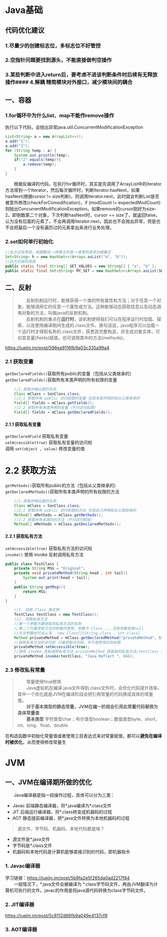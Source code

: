 # Java基础

## 代码优化建议

### 1.尽量少的创建标志位，多标志位不好管控
### 2.空指针问题要找到源头，不能直接做判空操作
### 3.某些判断中进入return后，要考虑不进该判断条件时后续有无释放操作#### 4.解耦 精简模块对外接口，减少模块间的耦合

## 一、容器
### 1.**for循环中为什么list、map不能作remove操作**
执行以下代码，会抛出异常java.util.ConcurrentModificationException
```java
List<String> a = new ArrayList<>();
a.add("1");
a.add("2");
for (String temp : a) {
    System.out.println(temp);
    if("2".equals(temp)){
        a.remove(temp);
    }
}
```
&emsp;&emsp;根据反编译的代码，在执行for循环时，其实是先调用了ArrayList中的iterator方法得到一个Iterator，然后每次循环时，判断Iterator.hasNext，如果hasNext(根据cursor != size判断)，则调用Iterator.next，此时就会判断List是否被意外修改(checkForComodification)，if (modCount != expectedModCount)则抛出ConcurrentModificationException。如果remove的cursor刚好为size-2，即倒数第二个对象，下次判断hasNext时，cursor == size了，就返回false，认为没有后面的元素了，不会再调用Iterator.next，因此也不会抛出异常，但是也不会把最后一个没有遍历过的元素拿出来进行业务处理。

### 2.**set如何单行初始化**
```java 
//此方式效率低，构建数组->转换为列表->使用列表来创建集合
Set<String> h = new HashSet<>(Arrays.asList("a", "b"));
//此方式相对高效
public static final String[] SET_VALUES = new String[] { "a", "b" };
public static final Set<String> MY_SET = new HashSet<>(Arrays.asList(SET_VALUES));
```
## 二、反射
>&emsp;&emsp;反射机制运行时，能够获得一个类的所有属性和方法；对于任意一个对象，能够调用它的任意一个属性或方法。这种能够动态获取信息以及动态调用对象的方法，叫做java的反射机制。  
&emsp;&emsp;反射机制的重点在**运行时**，该机制使得我们可以在程序运行时加载、探索、以及使用编译期间生成的.class文件。换句话说，java程序可以加载一个运行时才得知名称的.class文件，获悉其完整构造，并生成对象实体，可对其变量(fields)赋值，也可调用其中的方法(methods)。  

https://juejin.im/post/598ea9116fb9a03c335a99a4
### 2.1 获取变量
```getDeclaredFields()```获取所有public的变量（包括从父类继承的）  
```getDeclaredFields()```获取所有本类声明的所有权限的变量

```java
    //1.获取并输出类的名称
    Class mClass = SonClass.class;
    //2.1 获取所有 public 访问权限的变量 包括本类声明的和从父类继承的
    Field[] fields = mClass.getFields();
    //2.2 获取所有本类声明的变量（不问访问权限）
    Field[] fields = mClass.getDeclaredFields();
```
#### 2.1.1 获取私有变量
```getDeclaredField``` 获取私有变量  
```setAccessible(true)``` 获取私有变量的访问权  
调用 ```set(object , value)``` 修改变量的值
# 2.2 获取方法
```getMethods()```获取所有public的方法（包括从父类继承的）  
```getDeclaredMethods()```获取所有本类声明的所有权限的方法

```java
    //1.获取并输出类的名称
    Class mClass = SonClass.class;
    //2.1 获取所有 public 访问权限的方法 包括自己声明和从父类继承的
    Method[] mMethods = mClass.getMethods();
    //2.2 获取所有本类的的方法（不问访问权限）
    Method[] mMethods = mClass.getDeclaredMethods();
```
#### 2.2.1 获取私有方法
```setAccessible(true)```  获取私有方法的访问权  
```invoke()``` 使用 invoke 反射调用私有方法 

```java
public class TestClass {
    private String MSG = "Original";
    private void privateMethod(String head , int tail){
        System.out.print(head + tail);
    }
    public String getMsg(){
        return MSG;
    }
}

    //1. 获取 Class 类实例
    TestClass testClass = new TestClass();
    //2. 获取私有方法
    //第一个参数为要获取的私有方法的名称
    //第二个为要获取方法的参数的类型，参数为 Class...，没有参数就是null
    //方法参数也可这么写 ：new Class[]{String.class , int.class}
    Method privateMethod = mClass.getDeclaredMethod("privateMethod", String.class, int.class);
    //获取私有方法的访问权 只是获取访问权，并不是修改实际权限
    privateMethod.setAccessible(true);
    //使用 invoke 反射调用私有方法 privateMethod 获取到的私有方法;testClass 要操作的对象;后面两个参数传实参
    privateMethod.invoke(testClass, "Java Reflect ", 666);

```
### 2.3 修改私有常量
>&emsp;&emsp;常量使用final修饰  
&emsp;&emsp;Java虚拟机在编译.java文件得到.class文件时，会优化代码提升效率。其中一个优化就是JVM在编译阶段会把引用常量的代码换成具体的常量值。  
&emsp;&emsp;**对于基本类型的静态常量，JVM在编一阶段会引用此常量代码替换为具体常量值**  
&emsp;&emsp;**基本类型**  字符类型char；布尔类型boolean；数值类型byte、short、int、long、float、double

在构造函数中初始化常量值或者使用三目表达式来对常量赋值，都可以**避免在编译时被优化**，从而使得修改常量生




# JVM
## 一、JVM在编译期所做的优化
&emsp;&emsp;Java编译器是指一段操作过程，具体可以分为三类：  
- Javac 前端静态编译器，将*.java编译为*.class文件
- JIT 后端运行编译器，将*.class转变成机器码的过程
- AOT 静态提前编译器，把*.java文件转换为本地机器码的过程

>源文件、字节码、机器码、本地代码都是啥？  
- 源文件是*.java文件
- 字节码是*.class文件
- 机器码和本地代码是计算机能够直接识别的代码，即机器指令

### 1. Javac编译器 
学习链接：https://juejin.im/post/5b9fa2e5f265da0ad2217f84  
&emsp;&emsp;一般情况下，*.java文件会被编译为 *.class字节码文件，再由JVM翻译为计算机可执行的文件。javac的作用是将java源代码转换为class字节码文件。

### 2. JIT编译器
https://juejin.im/post/5c8112d66fb9a049e4137cf9
### 3.  AOT编译器

